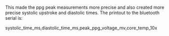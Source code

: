 This made the ppg peak measurements more precise and also created more precise systolic upstroke and diastolic times. The printout to the bluetooth serial is:

systolic_time_ms,diastolic_time_ms,peak_ppg_voltage_mv,core_temp_10x
